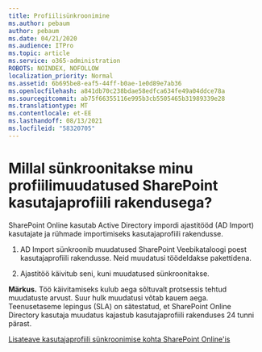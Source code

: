 ```yaml
---
title: Profiilisünkroonimine
ms.author: pebaum
author: pebaum
ms.date: 04/21/2020
ms.audience: ITPro
ms.topic: article
ms.service: o365-administration
ROBOTS: NOINDEX, NOFOLLOW
localization_priority: Normal
ms.assetid: 6b695be8-eaf5-44ff-b0ae-1e0d89e7ab36
ms.openlocfilehash: a841db70c238bdae58edfca634fe49a04ddce78a
ms.sourcegitcommit: ab75f66355116e995b3cb5505465b31989339e28
ms.translationtype: MT
ms.contentlocale: et-EE
ms.lasthandoff: 08/13/2021
ms.locfileid: "58320705"
---
```

# <a name="when-do-my-profile-changes-sync-to-the-sharepoint-user-profile-application"></a>Millal sünkroonitakse minu profiilimuudatused SharePoint kasutajaprofiili rakendusega?

SharePoint Online kasutab Active Directory impordi ajastitööd (AD Import) kasutajate ja rühmade importimiseks kasutajaprofiili rakendusse. 
  
1. AD Import sünkroonib muudatused SharePoint Veebikataloogi poest kasutajaprofiili rakendusse. Neid muudatusi töödeldakse pakettidena.
    
2. Ajastitöö käivitub seni, kuni muudatused sünkroonitakse.
    
**Märkus.** Töö käivitamiseks kulub aega sõltuvalt protsessis tehtud muudatuste arvust. Suur hulk muudatusi võtab kauem aega. Teenusetaseme lepingus (SLA) on sätestatud, et SharePoint Online Directory kasutaja muudatus kajastub kasutajaprofiili rakenduses 24 tunni pärast. 
  
[Lisateave kasutajaprofiili sünkroonimise kohta SharePoint Online'is](https://go.microsoft.com/fwlink/?linkid=875671)
  


